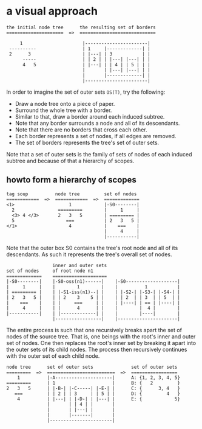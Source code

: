 
<!-- ======================================================================= -->
# a visual approach

```
the initial node tree      the resulting set of borders
=====================  =>  ============================

     1                      |-----------------------|
 ----------                 | 1     |-------------| |
 2      3                   | |---| | 3           | |
      -----                 | | 2 | | |---| |---| | |
      4   5                 | |---| | | 4 | | 5 | | |
                            |       | |---| |---| | |
                            |       |-------------| |
                            |-----------------------|
```

In order to imagine the set of outer sets `OS(T)`, try the following:

* Draw a node tree onto a piece of paper.
* Surround the whole tree with a border.
* Similar to that, draw a border around each induced subtree.
* Note that any border surrounds a node and all of its descendants.
* Note that there are no borders that cross each other.
* Each border represents a set of nodes, if all edges are removed.
* The set of borders represents the tree's set of outer sets.

Note that a set of outer sets is the family of sets of nodes of each
induced subtree and because of that a hierarchy of scopes.

<!-- ======================================================================= -->
## howto form a hierarchy of scopes

```
tag soup          node tree         set of nodes
============  =>  ============  =>  =============
<1>                    1            |-S0--------|
  2                =========        |     1     |
  <3> 4 </3>       2   3   5        | ========= |
  5                   ===           | 2   3   5 |
</1>                   4            |    ===    |
                                    |     4     |
                                    |-----------|
```

Note that the outer box S0 contains the tree's root node and all of
its descendants. As such it represents the tree's overall set of nodes.

```
                 inner and outer sets
set of nodes     of root node n1
=============    ====================
|-S0--------|    |-S0-oss(n1)------|    |-S0-------------------|
|     1     |    |        1        |    |          1           |
| ========= |    | |-S1-iss(n1)--| |    | |-S2-| |-S3-| |-S4-| |
| 2   3   5 |    | | 2    3    5 | |    | | 2  | | 3  | | 5  | |
|    ===    |    | |     ===     | |    | |----| | == | |----| |
|     4     |    | |      4      | |    |        |  4 |        |
|-----------|    | |-------------| |    |        |----|        |
                 |-----------------|    |----------------------|
```

The entire process is such that one recursively breaks apart the set of nodes
of the source tree. That is, one beings with the root's inner and outer set of
nodes. One then replaces the root's inner set by breaking it apart into the
outer sets of its child nodes. The process then recursively continues with the
outer set of each child node.

```
node tree      set of outer sets              set of outer sets
=========  =>  =========================  =>  =================
    1          |-A---------------------|      A: {1, 2, 3, 4, 5}
=========      | 1                     |      B: {   2         }
2   3   5      | |-B-| |-C-----| |-E-| |      C: {      3, 4   }
   ===         | | 2 | | 3     | | 5 | |      D: {         4   }
    4          | |---| | |-D-| | |---| |      E: {            5}
               |       | | 4 | |       |
               |       | |---| |       |
               |       |-------|       |
               |-----------------------|
```
